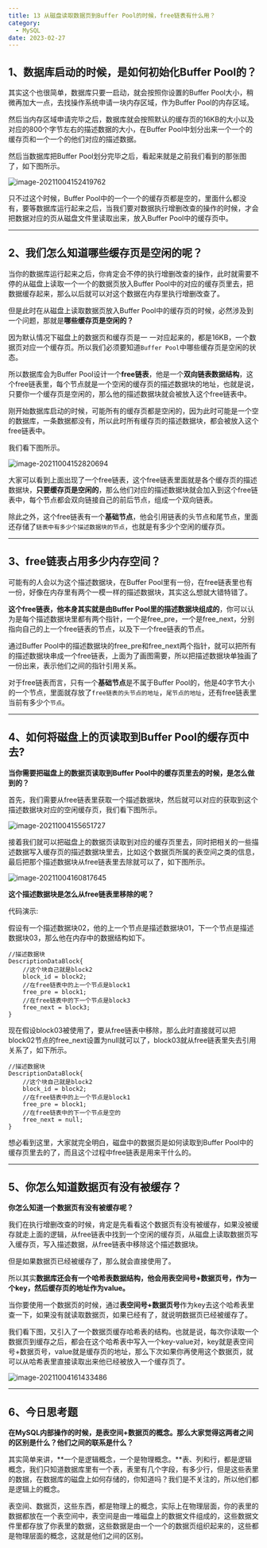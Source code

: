 ```yaml
---
title: 13 从磁盘读取数据页到Buffer Pool的时候，free链表有什么用？
category:
  - MySQL
date: 2023-02-27
---
```


<!-- more -->


## 1、数据库启动的时候，是如何初始化Buffer Pool的？

其实这个也很简单，数据库只要一启动，就会按照你设置的Buffer Pool大小，稍微再加大一点，去找操作系统申请一块内存区域，作为Buffer Pool的内存区域。

然后当内存区域申请完毕之后，数据库就会按照默认的缓存页的16KB的大小以及对应的800个字节左右的描述数据的大小，在Buffer Pool中划分出来一个一个的缓存页和一个一个的他们对应的描述数据。

然后当数据库把Buffer Pool划分完毕之后，看起来就是之前我们看到的那张图了，如下图所示。

<img src="https://studyimages.oss-cn-beijing.aliyuncs.com/img/mysql/01-33/202210201125721.png" alt="image-20211004152419762"/>

只不过这个时候，Buffer Pool中的一个一个的缓存页都是空的，里面什么都没有，要等数据库运行起来之后，当我们要对数据执行增删改查的操作的时候，才会把数据对应的页从磁盘文件里读取出来，放入Buffer Pool中的缓存页中。



***

## 2、我们怎么知道哪些缓存页是空闲的呢？

当你的数据库运行起来之后，你肯定会不停的执行增删改查的操作，此时就需要不停的从磁盘上读取一个一个的数据页放入Buffer Pool中的对应的缓存页里去，把数据缓存起来，那么以后就可以对这个数据在内存里执行增删改查了。

但是此时在从磁盘上读取数据页放入Buffer Pool中的缓存页的时候，必然涉及到一个问题，那就是**哪些缓存页是空闲的？**

因为默认情况下磁盘上的数据页和缓存页是一 一对应起来的，都是16KB，一个数据页对应一个缓存页。所以我们必须要知道`Buffer Pool`中哪些缓存页是空闲的状态。

所以数据库会为Buffer Pool设计一个**free链表**，他是一个**双向链表数据结构**，这个free链表里，每个节点就是一个空闲的缓存页的描述数据块的地址，也就是说，只要你一个缓存页是空闲的，那么他的描述数据块就会被放入这个free链表中。

刚开始数据库启动的时候，可能所有的缓存页都是空闲的，因为此时可能是一个空的数据库，一条数据都没有，所以此时所有缓存页的描述数据块，都会被放入这个free链表中。

我们看下图所示。

<img src="https://studyimages.oss-cn-beijing.aliyuncs.com/img/mysql/01-33/202210201125722.png" alt="image-20211004152820694"/>

大家可以看到上面出现了一个free链表，这个free链表里面就是各个缓存页的描述数据块，**只要缓存页是空闲的**，那么他们对应的描述数据块就会加入到这个free链表中，每个节点都会双向链接自己的前后节点，组成一个双向链表。

除此之外，这个free链表有一个**基础节点**，他会引用链表的头节点和尾节点，里面还存储了`链表中有多少个描述数据块的节点`，也就是有多少个空闲的缓存页。



***

## 3、free链表占用多少内存空间？

可能有的人会以为这个描述数据块，在Buffer Pool里有一份，在free链表里也有一份，好像在内存里有两个一模一样的描述数据块，其实这么想就大错特错了。

**这个free链表，他本身其实就是由Buffer Pool里的描述数据块组成的**，你可以认为是每个描述数据块里都有两个指针，一个是free_pre，一个是free_next，分别指向自己的上一个free链表的节点，以及下一个free链表的节点。

通过Buffer Pool中的描述数据块的free_pre和free_next两个指针，就可以把所有的描述数据块串成一个free链表，上面为了画图需要，所以把描述数据块单独画了一份出来，表示他们之间的指针引用关系。

对于free链表而言，只有一个**基础节点**是不属于Buffer Pool的，他是40字节大小的一个节点，里面就存放了`free链表的头节点的地址`，`尾节点的地址`，还有free链表里当前有多少个`节点`。



***

## 4、如何将磁盘上的页读取到Buffer Pool的缓存页中去?

**当你需要把磁盘上的数据页读取到Buffer Pool中的缓存页里去的时候，是怎么做到的？**

首先，我们需要从free链表里获取一个描述数据块，然后就可以对应的获取到这个描述数据块对应的空闲缓存页，我们看下图所示。

<img src="https://studyimages.oss-cn-beijing.aliyuncs.com/img/mysql/01-33/202210201125723.png" alt="image-20211004155651727"/>

接着我们就可以把磁盘上的数据页读取到对应的缓存页里去，同时把相关的一些描述数据写入缓存页的描述数据块里去，比如这个数据页所属的表空间之类的信息，最后把那个描述数据块从free链表里去除就可以了，如下图所示。

<img src="https://studyimages.oss-cn-beijing.aliyuncs.com/img/mysql/01-33/202210201125724.png" alt="image-20211004160817645"/>

**这个描述数据块是怎么从free链表里移除的呢？**

代码演示:

假设有一个描述数据块02，他的上一个节点是描述数据块01，下一个节点是描述数据块03，那么他在内存中的数据结构如下。

```
//描述数据块
DescriptionDataBlock{
	//这个块自己就是block2
	block_id = block2;
	//在free链表中的上一个节点是block1
	free_pre = block1;
	//在free链表中的下一个节点是block3
	free_next = block3;
}
```

现在假设block03被使用了，要从free链表中移除，那么此时直接就可以把block02节点的free_next设置为null就可以了，block03就从free链表里失去引用关系了，如下所示。

```
//描述数据块
DescriptionDataBlock{
	//这个块自己就是block2
	block_id = block2;
	//在free链表中的上一个节点是block1
	free_pre = block1;
	//在free链表中的下一个节点是空的
	free_next = null;
}
```

想必看到这里，大家就完全明白，磁盘中的数据页是如何读取到Buffer Pool中的缓存页里去的了，而且这个过程中free链表是用来干什么的。

***

## 5、你怎么知道数据页有没有被缓存？

**你怎么知道一个数据页有没有被缓存呢？**

我们在执行增删改查的时候，肯定是先看看这个数据页有没有被缓存，如果没被缓存就走上面的逻辑，从free链表中找到一个空闲的缓存页，从磁盘上读取数据页写入缓存页，写入描述数据，从free链表中移除这个描述数据块。

但是如果数据页已经被缓存了，那么就会直接使用了。

所以其实**数据库还会有一个哈希表数据结构，他会用表空间号+数据页号，作为一个key，然后缓存页的地址作为value。**

当你要使用一个数据页的时候，通过**表空间号+数据页号**作为key去这个哈希表里查一下，如果没有就读取数据页，如果已经有了，就说明数据页已经被缓存了。

我们看下图，又引入了一个数据页缓存哈希表的结构。也就是说，每次你读取一个数据页到缓存之后，都会在这个哈希表中写入一个key-value对，key就是表空间号+数据页号，value就是缓存页的地址，那么下次如果你再使用这个数据页，就可以从哈希表里直接读取出来他已经被放入一个缓存页了。

<img src="https://studyimages.oss-cn-beijing.aliyuncs.com/img/mysql/01-33/202210201125725.png" alt="image-20211004161433486"/>



***

## 6、今日思考题

**在MySQL内部操作的时候，是表空间+数据页的概念。那么大家觉得这两者之间的区别是什么？他们之间的联系是什么？**

其实简单来讲，**一个是逻辑概念，一个是物理概念。**表、列和行，都是逻辑概念，我们只知道数据库里有一个表，表里有几个字段，有多少行，但是这些表里的数据，在数据库的磁盘上如何存储的，你知道吗？我们是不关注的，所以他们都是逻辑上的概念。

表空间、数据页，这些东西，都是物理上的概念，实际上在物理层面，你的表里的数据都放在一个表空间中，表空间是由一堆磁盘上的数据文件组成的，这些数据文件里都存放了你表里的数据，这些数据是由一个一个的数据页组织起来的，这些都是物理层面的概念，这就是他们之间的区别。


